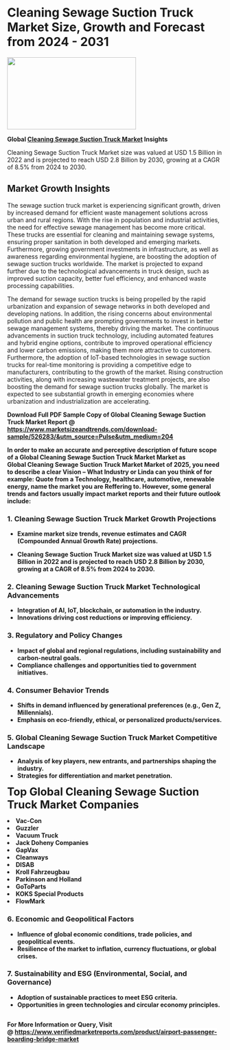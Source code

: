 <H1>Cleaning Sewage Suction Truck Market Size, Growth and Forecast from 2024 - 2031</H1><img class="aligncenter size-medium wp-image-584254" src="https://thirdeyenews.in/wp-content/uploads/2024/09/Global-Market-Research-300x168.jpeg" alt="" width="300" height="168" /><p><strong>Global&nbsp;<a href="https://www.marketsizeandtrends.com/download-sample/526283/&amp;utm_source=Pulse&amp;utm_medium=204">Cleaning Sewage Suction Truck Market</a> Insights</strong></p><p>Cleaning Sewage Suction Truck Market size was valued at USD 1.5 Billion in 2022 and is projected to reach USD 2.8 Billion by 2030, growing at a CAGR of 8.5% from 2024 to 2030.</p><p><h2>Market Growth Insights</h2> <p>The sewage suction truck market is experiencing significant growth, driven by increased demand for efficient waste management solutions across urban and rural regions. With the rise in population and industrial activities, the need for effective sewage management has become more critical. These trucks are essential for cleaning and maintaining sewage systems, ensuring proper sanitation in both developed and emerging markets. Furthermore, growing government investments in infrastructure, as well as awareness regarding environmental hygiene, are boosting the adoption of sewage suction trucks worldwide. The market is projected to expand further due to the technological advancements in truck design, such as improved suction capacity, better fuel efficiency, and enhanced waste processing capabilities.</p> <p><strong></strong></p> <p>The demand for sewage suction trucks is being propelled by the rapid urbanization and expansion of sewage networks in both developed and developing nations. In addition, the rising concerns about environmental pollution and public health are prompting governments to invest in better sewage management systems, thereby driving the market. The continuous advancements in suction truck technology, including automated features and hybrid engine options, contribute to improved operational efficiency and lower carbon emissions, making them more attractive to customers. Furthermore, the adoption of IoT-based technologies in sewage suction trucks for real-time monitoring is providing a competitive edge to manufacturers, contributing to the growth of the market. Rising construction activities, along with increasing wastewater treatment projects, are also boosting the demand for sewage suction trucks globally. The market is expected to see substantial growth in emerging economies where urbanization and industrialization are accelerating. <p><strong></p><p><span class=""><strong>Download Full PDF Sample Copy of Global Cleaning Sewage Suction Truck Market Report</strong> @ <a href="https://www.marketsizeandtrends.com/download-sample/526283/&amp;utm_source=Pulse&amp;utm_medium=204" target="_blank">https://www.marketsizeandtrends.com/download-sample/526283/&amp;utm_source=Pulse&amp;utm_medium=204</a></span></p><p>In order to make an accurate and perceptive description of future scope of a Global&nbsp;Cleaning Sewage Suction Truck Market Market as Global&nbsp;Cleaning Sewage Suction Truck Market Market of 2025, you need to describe a clear Vision &ndash; What Industry or Linda can you think of for example: Quote from a Technology, healthcare, automotive, renewable energy, name the market you are Reffering to. However, some general trends and factors usually impact market reports and their future outlook include:</p><h3>1.&nbsp;<strong>Cleaning Sewage Suction Truck Market Growth Projections</strong></h3><ul><li>Examine market size trends, revenue estimates and CAGR (Compounded Annual Growth Rate) projections.</li><li><p>Cleaning Sewage Suction Truck Market size was valued at USD 1.5 Billion in 2022 and is projected to reach USD 2.8 Billion by 2030, growing at a CAGR of 8.5% from 2024 to 2030.</p></li></ul><h3>2.&nbsp;<strong>Cleaning Sewage Suction Truck Market Technological Advancements</strong></h3><ul><li>Integration of AI, IoT, blockchain, or automation in the industry.</li><li>Innovations driving cost reductions or improving efficiency.</li></ul><h3>3.&nbsp;<strong>Regulatory and Policy Changes</strong></h3><ul><li>Impact of global and regional regulations, including sustainability and carbon-neutral goals.</li><li>Compliance challenges and opportunities tied to government initiatives.</li></ul><h3>4.&nbsp;<strong>Consumer Behavior Trends</strong></h3><ul><li>Shifts in demand influenced by generational preferences (e.g., Gen Z, Millennials).</li><li>Emphasis on eco-friendly, ethical, or personalized products/services.</li></ul><h3>5.&nbsp;<strong>Global Cleaning Sewage Suction Truck Market Competitive Landscape</strong></h3><ul><li>Analysis of key players, new entrants, and partnerships shaping the industry.</li><li>Strategies for differentiation and market penetration.</li></ul><p data-pm-slice="1 1 []"><span style="color: inherit; font-family: inherit; font-size: 25px;">Top Global Cleaning Sewage Suction Truck Market Companies</span></p><div class="" data-test-id=""><p><li>Vac-Con</li><li> Guzzler</li><li> Vacuum Truck</li><li> Jack Doheny Companies</li><li> GapVax</li><li> Cleanways</li><li> DISAB</li><li> Kroll Fahrzeugbau</li><li> Parkinson and Holland</li><li> GoToParts</li><li> KOKS Special Products</li><li> FlowMark</li></p></div><h3>6.&nbsp;<strong>Economic and Geopolitical Factors</strong></h3><ul><li>Influence of global economic conditions, trade policies, and geopolitical events.</li><li>Resilience of the market to inflation, currency fluctuations, or global crises.</li></ul><h3>7.&nbsp;<strong>Sustainability and ESG (Environmental, Social, and Governance)</strong></h3><ul><li>Adoption of sustainable practices to meet ESG criteria.</li><li>Opportunities in green technologies and circular economy principles.</li></ul><h2><strong style="font-size: 14px;">For More Information or Query, Visit @&nbsp;</strong><a style="background-color: #ffffff; font-size: 14px;" href="https://www.marketsizeandtrends.com/report/cleaning-sewage-suction-truck-market/" target="_blank">https://www.verifiedmarketreports.com/product/airport-passenger-boarding-bridge-market</a></h2>

